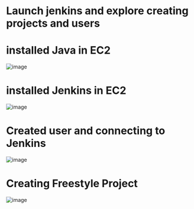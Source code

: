 # Launch jenkins and explore creating projects and users

# installed Java in EC2

![image](https://github.com/ArpanaM/Guvi_tasks/assets/68733492/d3ce13fc-ce17-4708-8573-0855f40a78db)

# installed Jenkins in EC2

![image](https://github.com/ArpanaM/Guvi_tasks/assets/68733492/bbc44964-e6d4-42e7-92e2-484cabe9ab65)

# Created user and connecting to Jenkins


![image](https://github.com/ArpanaM/Guvi_tasks/assets/68733492/5b8ffcb0-758b-4d5d-a37f-ceb2777f91e8)

# Creating Freestyle Project


![image](https://github.com/ArpanaM/Guvi_tasks/assets/68733492/2f4dd413-096c-4557-9cc3-3ffd01c98239)







